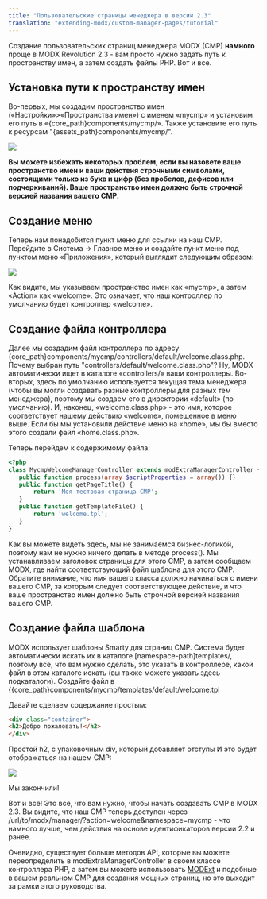 ```yaml
---
title: "Пользовательские страницы менеджера в версии 2.3"
translation: "extending-modx/custom-manager-pages/tutorial"
---
```


Создание пользовательских страниц менеджера MODX (CMP) **намного** проще в MODX Revolution 2.3 - вам просто нужно задать путь к пространству имен, а затем создать файлы PHP. Вот и все.

## Установка пути к пространству имен

Во-первых, мы создадим пространство имен («Настройки»>«Пространства имен») с именем «mycmp» и установим его путь в «{core_path}components/mycmp/». Также установите его путь к ресурсам "{assets_path}components/mycmp/".

![](create-namespace.png)

**Вы можете избежать некоторых проблем, если вы назовете ваше пространство имен и ваши действия строчными символами, состоящими только из букв и цифр (без пробелов, дефисов или подчеркиваний). Ваше пространство имен должно быть строчной версией названия вашего CMP.**

## Создание меню

Теперь нам понадобится пункт меню для ссылки на наш CMP. Перейдите в Система -> Главное меню и создайте пункт меню под пунктом меню «Приложения», который выглядит следующим образом:

![](mycmp1.png)

Как видите, мы указываем пространство имен как «mycmp», а затем «Action» как «welcome». Это означает, что наш контроллер по умолчанию будет контроллер «welcome».

## Создание файла контроллера

Далее мы создадим файл контроллера по адресу {core_path}components/mycmp/controllers/default/welcome.class.php. Почему выбран путь "controllers/default/welcome.class.php"? Ну, MODX автоматически ищет в каталоге «controllers/» ваши контроллеры. Во-вторых, здесь по умолчанию используется текущая тема менеджера (чтобы вы могли создавать разные контроллеры для разных тем менеджера), поэтому мы создаем его в директории «default» (по умолчанию). И, наконец, «welcome.class.php» - это имя, которое соответствует нашему действию «welcome», помещенное в меню выше. Если бы мы установили действие меню на «home», мы бы вместо этого создали файл «home.class.php».

Теперь перейдем к содержимому файла:

```php
<?php
class MycmpWelcomeManagerController extends modExtraManagerController {
   public function process(array $scriptProperties = array()) {}
   public function getPageTitle() {
       return 'Моя тестовая страница CMP';
   }
   public function getTemplateFile() {
       return 'welcome.tpl';
   }
}
```

Как вы можете видеть здесь, мы не занимаемся бизнес-логикой, поэтому нам не нужно ничего делать в методе process(). Мы устанавливаем заголовок страницы для этого CMP, а затем сообщаем MODX, где найти соответствующий файл шаблона для этого CMP. Обратите внимание, что имя вашего класса должно начинаться с имени вашего CMP, за которым следует соответствующее действие, и что ваше пространство имен должно быть строчной версией названия вашего CMP.

## Создание файла шаблона

MODX использует шаблоны Smarty для страниц CMP. Система будет автоматически искать их в каталоге [namespace-path]templates/, поэтому все, что вам нужно сделать, это указать в контроллере, какой файл в этом каталоге искать (вы также можете указать здесь подкаталоги). Создайте файл в {{core_path}components/mycmp/templates/default/welcome.tpl

Давайте сделаем содержание простым:

```html
<div class="container">
<h2>Добро пожаловать!</h2>
</div>
```

Простой h2, с упаковочным div, который добавляет отступы И это будет отображаться на нашем CMP:

![](2-3-CMP.jpg)

Мы закончили!

Вот и всё! Это всё, что вам нужно, чтобы начать создавать CMP в MODX 2.3. Вы видите, что наш CMP теперь доступен через /url/to/modx/manager/?action=welcome&namespace=mycmp - что намного лучше, чем действия на основе идентификаторов версии 2.2 и ранее.

Очевидно, существует больше методов API, которые вы можете переопределить в modExtraManagerController в своем классе контроллера PHP, а затем вы можете использовать [MODExt](extending-modx/custom-manager-pages/modext "MODExt") и подобные в вашем реальном CMP для создания мощных страниц, но это выходит за рамки этого руководства.
